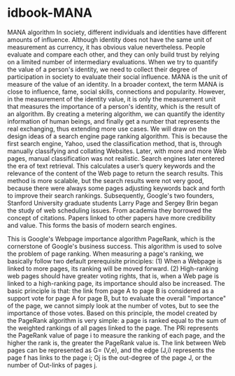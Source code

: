 # idbook-MANA

MANA algorithm
In society, different individuals and identities have different amounts of influence. Although identity does not have the same unit of measurement as currency, it has obvious value nevertheless. People evaluate and compare each other, and they can only build trust by relying on a limited number of intermediary evaluations. 
When we try to quantify the value of a person's identity, we need to collect their degree of participation in society to evaluate their social influence. MANA is the unit of measure of the value of an identity. In a broader context, the term MANA is close to influence, fame, social skills, connections and popularity. However, in the measurement of the identity value, it is only the measurement unit that measures the importance of a person's identity, which is the result of an algorithm. 
By creating a metering algorithm, we can quantify the identity information of human beings, and finally get a number that represents the real exchanging, thus extending more use cases. We will draw on the design ideas of a search engine page ranking algorithm.
This is because the first search engine, Yahoo, used the classification method, that is, through manually classifying and collating Websites. Later, with more and more Web pages, manual classification was not realistic. Search engines later entered the era of text retrieval. This calculates a user’s query keywords and the relevance of the content of the Web page to return the search results. This method is more scalable, but the search results were not very good, because there were always some pages adjusting keywords back and forth to improve their search rankings. 
Subsequently, Google's two founders, Stanford University graduate students Larry Page and Sergey Brin began the study of web scheduling issues. From academia they borrowed the concept of citations. Papers linked to other papers have more credibility and value. This forms the basis of modern search engines.


This is Google's Webpage importance algorithm PageRank, which is the cornerstone of Google's business success. This algorithm is used to solve the problem of page ranking. When measuring a page's ranking, we basically follow two default prerequisite principles:
(1) When a Webpage is linked to more pages, its ranking will be moved forward.
(2) High-ranking web pages should have greater voting rights, that is, when a Web page is linked to a high-ranking page, its importance should also be increased.
The basic principle is that: the link from page A to page B is considered as a support vote for page A for page B, but to evaluate the overall "importance" of the page, we cannot simply look at the number of votes, but to see the importance of those votes.
Based on this principle, the model created by the PageRank algorithm is very simple: a page is ranked equal to the sum of the weighted rankings of all pages linked to the page. The PRi represents the PageRank value of page i to measure the ranking of each page, and the higher the rank is, the greater the PageRank value is. The link between Web pages can be represented as G= (V,e), and the edge (J,i) represents the page f has links to the page i; Oj is the out-degree of the page J, or the number of Out-links of pages j.



